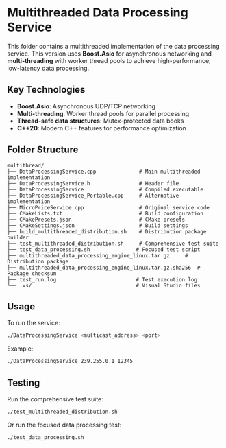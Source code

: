 # Multithreaded Data Processing Service

This folder contains a multithreaded implementation of the data processing service. This version uses **Boost.Asio** for asynchronous networking and **multi-threading** with worker thread pools to achieve high-performance, low-latency data processing.

## Key Technologies
- **Boost.Asio**: Asynchronous UDP/TCP networking
- **Multi-threading**: Worker thread pools for parallel processing
- **Thread-safe data structures**: Mutex-protected data books
- **C++20**: Modern C++ features for performance optimization

## Folder Structure

```
multithread/
├── DataProcessingService.cpp              # Main multithreaded implementation
├── DataProcessingService.h                # Header file
├── DataProcessingService                  # Compiled executable
├── DataProcessingService_Portable.cpp     # Alternative implementation
├── MicroPriceService.cpp                  # Original service code
├── CMakeLists.txt                         # Build configuration
├── CMakePresets.json                      # CMake presets
├── CMakeSettings.json                     # Build settings
├── build_multithreaded_distribution.sh    # Distribution package builder
├── test_multithreaded_distribution.sh     # Comprehensive test suite
├── test_data_processing.sh               # Focused test script
├── multithreaded_data_processing_engine_linux.tar.gz     # Distribution package
├── multithreaded_data_processing_engine_linux.tar.gz.sha256  # Package checksum
├── test_run.log                          # Test execution log
└── .vs/                                  # Visual Studio files
```

## Usage

To run the service:
```bash
./DataProcessingService <multicast_address> <port>
```

Example:
```bash
./DataProcessingService 239.255.0.1 12345
```

## Testing

Run the comprehensive test suite:
```bash
./test_multithreaded_distribution.sh
```

Or run the focused data processing test:
```bash
./test_data_processing.sh
```